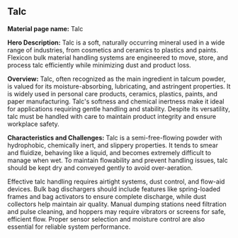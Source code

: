 ## Talc

**Material page name:** Talc

**Hero Description:** Talc is a soft, naturally occurring mineral used in a wide range of industries, from cosmetics and ceramics to plastics and paints. Flexicon bulk material handling systems are engineered to move, store, and process talc efficiently while minimizing dust and product loss.

**Overview:** Talc, often recognized as the main ingredient in talcum powder, is valued for its moisture-absorbing, lubricating, and astringent properties. It is widely used in personal care products, ceramics, plastics, paints, and paper manufacturing. Talc's softness and chemical inertness make it ideal for applications requiring gentle handling and stability. Despite its versatility, talc must be handled with care to maintain product integrity and ensure workplace safety.

**Characteristics and Challenges:** Talc is a semi-free-flowing powder with hydrophobic, chemically inert, and slippery properties. It tends to smear and fluidize, behaving like a liquid, and becomes extremely difficult to manage when wet. To maintain flowability and prevent handling issues, talc should be kept dry and conveyed gently to avoid over-aeration.

Effective talc handling requires airtight systems, dust control, and flow-aid devices. Bulk bag dischargers should include features like spring-loaded frames and bag activators to ensure complete discharge, while dust collectors help maintain air quality. Manual dumping stations need filtration and pulse cleaning, and hoppers may require vibrators or screens for safe, efficient flow. Proper sensor selection and moisture control are also essential for reliable system performance.
